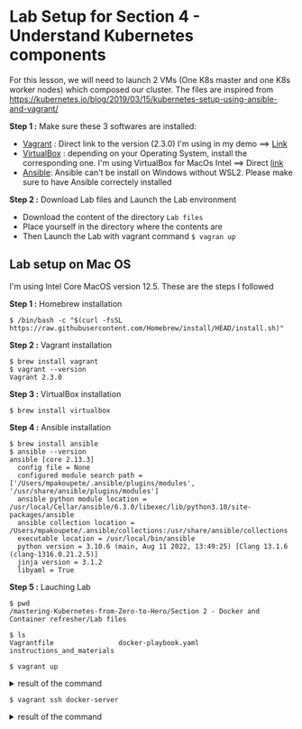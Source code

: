 # Lab Setup for Section 4 - Understand Kubernetes components

For this lesson, we will need to launch 2 VMs (One K8s master and one K8s worker nodes) which composed our cluster.
The files are inspired from https://kubernetes.io/blog/2019/03/15/kubernetes-setup-using-ansible-and-vagrant/

**Step 1 :** Make sure these 3 softwares are installed:
* [Vagrant](https://www.vagrantup.com/downloads) : Direct link to the version (2.3.0) I'm using in my demo ==> [Link](https://releases.hashicorp.com/vagrant/2.3.0/)
* [VirtualBox](https://www.virtualbox.org/wiki/Downloads) : depending on your Operating System, install the corresponding one. I'm using VirtualBox for MacOs Intel ==> Direct [link](https://download.virtualbox.org/virtualbox/6.1.36/VirtualBox-6.1.36-152435-OSX.dmg)
* [Ansible](https://docs.ansible.com/ansible/latest/installation_guide/intro_installation.html): Ansible can't be install on Windows without WSL2. Please make sure to have Ansible correctely installed


**Step 2 :** Download Lab files and Launch the Lab environment

* Download the content of the directory `Lab files`
* Place yourself in the directory where the contents are
* Then Launch the Lab with vagrant command `$ vagran up`

## Lab setup on Mac OS

I'm using Intel Core MacOS version 12.5. These are the steps I followed

**Step 1 :** Homebrew installation

```
$ /bin/bash -c "$(curl -fsSL https://raw.githubusercontent.com/Homebrew/install/HEAD/install.sh)"
```

**Step 2 :** Vagrant installation

```
$ brew install vagrant
$ vagrant --version
Vagrant 2.3.0
```

**Step 3 :** VirtualBox installation

```
$ brew install virtualbox
```

**Step 4 :** Ansible installation

```
$ brew install ansible
$ ansible --version
ansible [core 2.13.3]
  config file = None
  configured module search path = ['/Users/mpakoupete/.ansible/plugins/modules', '/usr/share/ansible/plugins/modules']
  ansible python module location = /usr/local/Cellar/ansible/6.3.0/libexec/lib/python3.10/site-packages/ansible
  ansible collection location = /Users/mpakoupete/.ansible/collections:/usr/share/ansible/collections
  executable location = /usr/local/bin/ansible
  python version = 3.10.6 (main, Aug 11 2022, 13:49:25) [Clang 13.1.6 (clang-1316.0.21.2.5)]
  jinja version = 3.1.2
  libyaml = True
```

**Step 5 :** Lauching Lab

```
$ pwd
/mastering-Kubernetes-from-Zero-to-Hero/Section 2 - Docker and Container refresher/Lab files

$ ls
Vagrantfile                docker-playbook.yaml       instructions_and_materials

$ vagrant up
```
<details><summary>result of the command</summary>

```
Bringing machine 'docker-server' up with 'virtualbox' provider...
==> docker-server: Importing base box 'bento/ubuntu-20.04'...
==> docker-server: Matching MAC address for NAT networking...
==> docker-server: Checking if box 'bento/ubuntu-20.04' version '202206.03.0' is up to date...
==> docker-server: Setting the name of the VM: Labfiles_docker-server_1661429724635_52484
==> docker-server: Clearing any previously set network interfaces...
==> docker-server: Preparing network interfaces based on configuration...
    docker-server: Adapter 1: nat
==> docker-server: Forwarding ports...
    docker-server: 22 (guest) => 2222 (host) (adapter 1)
==> docker-server: Running 'pre-boot' VM customizations...
==> docker-server: Booting VM...
==> docker-server: Waiting for machine to boot. This may take a few minutes...
    docker-server: SSH address: 127.0.0.1:2222
    docker-server: SSH username: vagrant
    docker-server: SSH auth method: private key
    docker-server: 
    docker-server: Vagrant insecure key detected. Vagrant will automatically replace
    docker-server: this with a newly generated keypair for better security.
    docker-server: 
    docker-server: Inserting generated public key within guest...
    docker-server: Removing insecure key from the guest if it's present...
    docker-server: Key inserted! Disconnecting and reconnecting using new SSH key...
==> docker-server: Machine booted and ready!
==> docker-server: Checking for guest additions in VM...
==> docker-server: Setting hostname...
==> docker-server: Mounting shared folders...
    docker-server: /vagrant => /Users/mpakoupete/Documents/Mawaki - Private/preparing-cka/mastering-Kubernetes-from-Zero-to-Hero/Section 2 - Docker and Container refresher/Lab files
    docker-server: /lab_data => /Users/mpakoupete/Documents/Mawaki - Private/preparing-cka/mastering-Kubernetes-from-Zero-to-Hero/Section 2 - Docker and Container refresher/Lab files/instructions_and_materials
==> docker-server: Detected mount owner ID within mount options. (uid: 1000 guestpath: /lab_data)
==> docker-server: Detected mount group ID within mount options. (gid: 1000 guestpath: /lab_data)
==> docker-server: Running provisioner: ansible...
    docker-server: Running ansible-playbook...

PLAY [all] *********************************************************************

TASK [Gathering Facts] *********************************************************
ok: [docker-server]

TASK [Install aptitude] ********************************************************
changed: [docker-server]

TASK [Install required system packages] ****************************************
changed: [docker-server]

TASK [Add Docker GPG apt Key] **************************************************
changed: [docker-server]

TASK [Add Docker Repository] ***************************************************
changed: [docker-server]

TASK [Update apt and install docker-ce] ****************************************
changed: [docker-server]

TASK [Install Docker Module for Python] ****************************************
changed: [docker-server]

TASK [Pull default Docker image] ***********************************************
changed: [docker-server]

TASK [Create default containers] ***********************************************
changed: [docker-server] => (item=1)
changed: [docker-server] => (item=2)
changed: [docker-server] => (item=3)
changed: [docker-server] => (item=4)

PLAY RECAP *********************************************************************
docker-server              : ok=9    changed=8    unreachable=0    failed=0    skipped=0    rescued=0    ignored=0   
```

</details>

```
$ vagrant ssh docker-server
```
<details><summary>result of the command</summary>

```
Welcome to Ubuntu 20.04.4 LTS (GNU/Linux 5.4.0-110-generic x86_64)

 * Documentation:  https://help.ubuntu.com
 * Management:     https://landscape.canonical.com
 * Support:        https://ubuntu.com/advantage

  System information as of Thu 25 Aug 2022 12:23:54 PM UTC

  System load:  0.0                Processes:                124
  Usage of /:   14.6% of 30.63GB   Users logged in:          0
  Memory usage: 16%                IPv4 address for docker0: 172.17.0.1
  Swap usage:   0%                 IPv4 address for eth0:    10.0.2.15


This system is built by the Bento project by Chef Software
More information can be found at https://github.com/chef/bento
Last login: Thu Aug 25 12:17:16 2022 from 10.0.2.2
vagrant@docker-server:~$ 
```

</details>